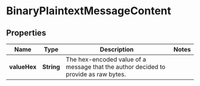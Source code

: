 

# BinaryPlaintextMessageContent


## Properties

| Name | Type | Description | Notes |
|------------ | ------------- | ------------- | -------------|
|**valueHex** | **String** | The hex-encoded value of a message that the author decided to provide as raw bytes. |  |



